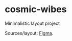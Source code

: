 # cosmic-wibes
Minimalistic layout project

Sources/layout:
[Figma](https://www.figma.com/file/3v7NoedNxo8IwmktTsQYXa/Space-X?node-id=2%3A2&t=VIQjcfUfuX7PLBLp-0).
